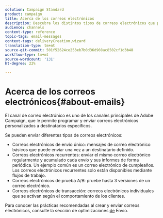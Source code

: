```yaml
---
solution: Campaign Standard
product: campaign
title: Acerca de los correos electrónicos
description: Descubra los distintos tipos de correos electrónicos que puede enviar con Adobe Campaign.
audience: channels
content-type: reference
topic-tags: email-messages
context-tags: deliveryCreation,wizard
translation-type: tm+mt
source-git-commit: 501f52624ce253eb7b0d36d908ac8502cf1d3b48
workflow-type: tm+mt
source-wordcount: '131'
ht-degree: 22%

---
```



# Acerca de los correos electrónicos{#about-emails}

El canal de correo electrónico es uno de los canales principales de Adobe Campaign, que le permite programar y enviar correos electrónicos personalizados a destinatarios específicos.

Se pueden enviar diferentes tipos de correos electrónicos:

* Correos electrónicos de envío único: mensajes de correo electrónico básicos que puede enviar una vez a un destinatario definido.
* Correos electrónicos recurrentes: enviar el mismo correo electrónico regularmente y acumulado cada envío y sus informes de forma periódica. Un ejemplo común es un correo electrónico de cumpleaños. Los correos electrónicos recurrentes solo están disponibles mediante flujos de trabajo.
* Correos electrónicos de prueba A/B: pruebe hasta 3 versiones de un correo electrónico.
* Correos electrónicos de transacción: correos electrónicos individuales que se activan según el comportamiento de los clientes.

Para conocer las prácticas recomendadas al crear y enviar correos electrónicos, consulte la sección de optimizaciones [de](../../sending/using/delivery-best-practices.md) Envío.
